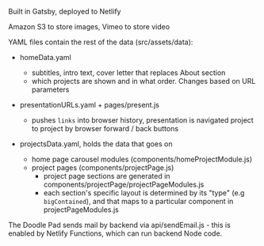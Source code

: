 Built in Gatsby, deployed to Netlify

Amazon S3 to store images, Vimeo to store video

YAML files contain the rest of the data (src/assets/data):
- homeData.yaml 
  - subtitles, intro text, cover letter that replaces About section
  - which projects are shown and in what order. Changes based on URL parameters

- presentationURLs.yaml + pages/present.js
  - pushes `links` into browser history, presentation is navigated project to project by browser forward / back buttons

- projectsData.yaml, holds the data that goes on 
  - home page carousel modules (components/homeProjectModule.js)
  - project pages (components/projectPage.js)
    - project page sections are generated in components/projectPage/projectPageModules.js
    - each section's specific layout is determined by its "type" (e.g `bigContained`), and that maps to a particular component in projectPageModules.js

The Doodle Pad sends mail by backend via api/sendEmail.js - this is enabled by Netlify Functions, which can run backend Node code. 

